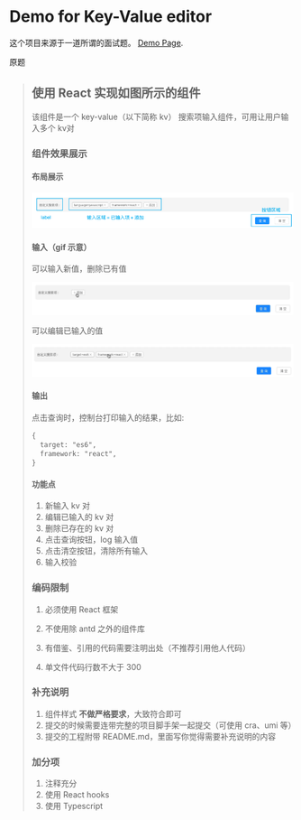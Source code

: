 # Demo for Key-Value editor

这个项目来源于一道所谓的面试题。 [Demo Page](https://akatquas.github.io/demo-key-value-editor/).

原题

>
> ## 使用 React 实现如图所示的组件
>
> 该组件是一个 key-value（以下简称 kv） 搜索项输入组件，可用让用户输入多个 kv对
>
> ### 组件效果展示
>
> #### 布局展示
>
> ![布局](./public/layout.png)
>
> #### 输入（gif 示意）
>
> 可以输入新值，删除已有值
>
> ![新增/删除](./public/add_delete.gif)
>
> 可以编辑已输入的值
>
> ![编辑](./public/edit.gif)
>
> #### 输出
>
> 点击查询时，控制台打印输入的结果，比如:
>
> ```
> {
>   target: "es6",
>   framework: "react",
> }
> ```
>
> #### 功能点
>
> 1. 新输入 kv 对
> 2. 编辑已输入的 kv 对
> 3. 删除已存在的 kv 对
> 4. 点击查询按钮，log 输入值
> 5. 点击清空按钮，清除所有输入
> 6. 输入校验
>
> ### 编码限制
>
> 1. 必须使用 React 框架
>
> 2. 不使用除 antd 之外的组件库
>
> 3. 有借鉴、引用的代码需要注明出处（不推荐引用他人代码）
>
> 4. 单文件代码行数不大于 300
>
> ### 补充说明
>
> 1. 组件样式 **不做严格要求**，大致符合即可
> 2. 提交的时候需要连带完整的项目脚手架一起提交（可使用 cra、umi 等）
> 3. 提交的工程附带 README.md，里面写你觉得需要补充说明的内容
>
> ### 加分项
>
> 1. 注释充分
> 2. 使用 React hooks
> 3. 使用 Typescript
>